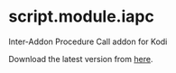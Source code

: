 # script.module.iapc
Inter-Addon Procedure Call addon for Kodi

Download the latest version from [here](https://github.com/lekma/script.module.iapc/releases/).
